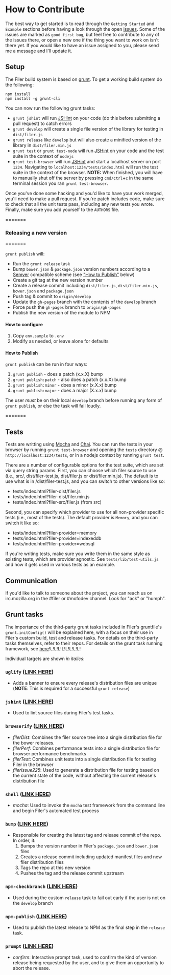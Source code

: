 # How to Contribute

The best way to get started is to read through the `Getting Started` and `Example`
sections before having a look through the open [issues](https://github.com/js-platform/filer/issues).
Some of the issues are marked as `good first bug`, but feel free to contribute to
any of the issues there, or open a new one if the thing you want to work on isn't
there yet. If you would like to have an issue assigned to you, please send me a
message and I'll update it.

## Setup

The Filer build system is based on [grunt](http://gruntjs.com/). To get a working build system
do the following:

```
npm install
npm install -g grunt-cli
```

You can now run the following grunt tasks:
* `grunt jshint` will run [JSHint](http://www.jshint.com/) on your code (do this before submitting a pull request) to catch errors
* `grunt develop` will create a single file version of the library for testing in `dist/filer.js`
* `grunt release` like `develop` but will also create a minified version of the library in `dist/filer.min.js`
* `grunt test` or `grunt test-node` will run [JSHint](http://www.jshint.com/) on your code and the test suite in the context of `nodejs`
* `grunt test-browser` will run [JSHint](http://www.jshint.com/) and start a localhost server on port `1234`. Navigating to `localhost:1234/tests/index.html` will run the test suite in the context of the browser. **NOTE:** When finished, you will have to manually shut off the server by pressing `cmd/ctrl`+`c` in the same terminal session you ran `grunt test-browser`.

Once you've done some hacking and you'd like to have your work merged, you'll need to
make a pull request. If you're patch includes code, make sure to check that all the
unit tests pass, including any new tests you wrote. Finally, make sure you add yourself
to the `AUTHORS` file.

=======
### Releasing a new version
=======

`grunt publish` will:

* Run the `grunt release` task
* Bump `bower.json` & `package.json` version numbers according to a [Semver](http://semver.org/) compatible scheme (see ["How to Publish"](#how-to-publish) below)
* Create a git tag at the new version number
* Create a release commit including `dist/filer.js`, `dist/filer.min.js`, `bower.json` and `package.json`
* Push tag & commit to `origin/develop`
* Update the `gh-pages` branch with the contents of the `develop` branch
* Force push the `gh-pages` branch to `origin/gh-pages`
* Publish the new version of the module to NPM

#### How to configure
1. Copy `env.sample` to `.env`
2. Modify as needed, or leave alone for defaults

#### How to Publish
`grunt publish` can be run in four ways:

1.  `grunt publish` - does a patch (x.x.X) bump
2.  `grunt publish:patch` - also does a patch (x.x.X) bump
3.  `grunt publish:minor` - does a minor (x.X.x) bump
4.  `grunt publish:major` - does a major (X.x.x) bump

The user *must* be on their local `develop` branch before running any form of `grunt publish`, or else the task will fail loudly.

=======
## Tests

Tests are writting using [Mocha](http://visionmedia.github.io/mocha/) and [Chai](http://chaijs.com/api/bdd/).
You can run the tests in your browser by running `grunt test-browser` and opening the `tests` directory @ `http://localhost:1234/tests`, or in a nodejs context by running `grunt test`.

There are a number of configurable options for the test suite, which are set via query string params.
First, you can choose which filer source to use (i.e., src/, dist/filer-test.js, dist/filer.js or dist/filer.min.js).
The default is to use what is in /dist/filer-test.js, and you can switch to other versions like so:
* tests/index.html?filer-dist/filer.js
* tests/index.html?filer-dist/filer.min.js
* tests/index.html?filer-src/filer.js (from src)

Second, you can specify which provider to use for all non-provider specific tests (i.e., most of the tests).
The default provider is `Memory`, and you can switch it like so:
* tests/index.html?filer-provider=memory
* tests/index.html?filer-provider=indexeddb
* tests/index.html?filer-provider=websql

If you're writing tests, make sure you write them in the same style as existing tests, which are
provider agnostic. See `tests/lib/test-utils.js` and how it gets used in various tests as
an example.

## Communication

If you'd like to talk to someone about the project, you can reach us on irc.mozilla.org in the #filer or #mofodev channel. Look for "ack" or "humph".

## Grunt tasks

The importance of the third-party grunt tasks included in Filer's gruntfile's `grunt.initConfig()` will be explained here, with a focus on their use in Filer's custom build, test and release tasks. For details on the third-party tasks themselves, refer to their repos. For details on the grunt task running framework, see [here](LINKY)!L!L!L!L!L!L!L!L!

Individual targets are shown *in italics*:

### `uglify` ([LINK HERE]())

* Adds a banner to ensure every release's distribution files are unique (**NOTE**: This is required for a successful `grunt release`)

### `jshint` ([LINK HERE]())

* Used to lint source files during Filer's test tasks.

### `browserify` ([LINK HERE]())

* *filerDist*: Combines the filer source tree into a single distribution file for the bower releases.
* *filerPerf*: Combines performance tests into a single distribution file for browser performance benchmarks
* *filerTest*: Combines unit tests into a single distribution file for testing Filer in the browser
* *filerIssue225*: Used to generate a distribution file for testing based on the current state of the code, without affecting the current release's distribution file

### `shell` ([LINK HERE]())

* *mocha*: Used to invoke the `mocha` test framework from the command line and begin Filer's automated test process

### `bump` ([LINK HERE]())

* Responsible for creating the latest tag and release commit of the repo. In order, it:
	1. Bumps the version number in Filer's `package.json` and `bower.json` files
  2. Creates a release commit including updated manifest files and new filer distribution files
  3. Tags the repo at this new version
  4. Pushes the tag and the release commit upstream

### `npm-checkbranch` ([LINK HERE]())

* Used during the custom `release` task to fail out early if the user is not on the `develop` branch

### `npm-publish` ([LINK HERE]())

* Used to publish the latest release to NPM as the final step in the `release` task.

### `prompt` ([LINK HERE]())

* *confirm*: Interactive prompt task, used to confirm the kind of version release being requested by the user, and to give them an opportunity to abort the release.
